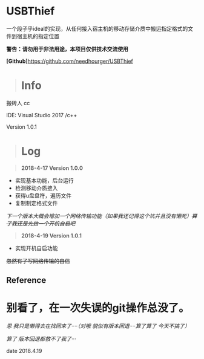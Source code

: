 ﻿USBThief
========

一个段子乎ideal的实现，从任何接入宿主机的移动存储介质中搬运指定格式的文件到宿主机的指定位置

**警告：请勿用于非法用途，本项目仅供技术交流使用**

**[Github]**<https://github.com/needhourger/USBThief>

># Info

搬砖人 cc

IDE: Visual Studio 2017 /c++

Version 1.0.1
	
># Log

> **2018-4-17 Version 1.0.0**
* 实现基本功能，后台运行
* 检测移动介质接入
* 获得u盘盘符，遍历文件
* 复制制定格式文件

*下一个版本大概会增加一个网络传输功能（如果我还记得这个坑并且没有懒死）~~算了我还是先做一个开机自启吧~~*


> **2018-4-19 Version 1.0.1**
* 实现开机自启功能

~~忽然有了写网络传输的自信~~

Reference
---------

# 别看了，在一次失误的git操作总没了。

*恩 我只是懒得去在找回来了····（对哦 貌似有版本回退····算了算了 今天不搞了）*

*算了 版本回退都救不了我了···*

date 2018.4.19
